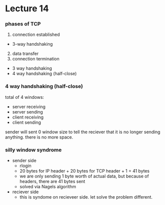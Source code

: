 Lecture 14
=============
### phases of TCP

1. connection established
  * 3-way handshaking
2. data transfer
3. connection termination
  * 3 way handshaking
  * 4 way handshaking (half-close)

### 4 way handshaking (half-close)

total of 4 windows:
* server receiving
* server sending
* client receiving
* client sending


sender will sent 0 window size to tell the reciever that it is no longer sending anything. there is no more space.



### silly window syndrome
* sender side
  * rlogin
  * 20 bytes for IP header + 20 bytes for TCP header + 1 = 41 bytes
  * we are only sending 1 byte worth of actual data, but because of headers, there are 41 bytes sent
  * solved via Nagels algorithm
* reciever side
  * this is syndome on recieveer side. let solve the problem different.

 
